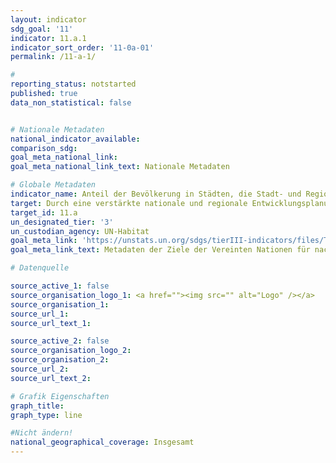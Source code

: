 ```yaml
---
layout: indicator
sdg_goal: '11'
indicator: 11.a.1
indicator_sort_order: '11-0a-01'
permalink: /11-a-1/

#
reporting_status: notstarted
published: true
data_non_statistical: false


# Nationale Metadaten
national_indicator_available:
comparison_sdg:
goal_meta_national_link:
goal_meta_national_link_text: Nationale Metadaten

# Globale Metadaten
indicator_name: Anteil der Bevölkerung in Städten, die Stadt- und Regionalentwicklungspläne unter Berücksichtigung der Bevölkerungsprognosen und des Ressourcenbedarfs umsetzen, nach Größe der Stadt
target: Durch eine verstärkte nationale und regionale Entwicklungsplanung positive wirtschaftliche, soziale und ökologische Verbindungen zwischen städtischen, stadtnahen und ländlichen Gebieten unterstützen
target_id: 11.a
un_designated_tier: '3'
un_custodian_agency: UN-Habitat
goal_meta_link: 'https://unstats.un.org/sdgs/tierIII-indicators/files/Tier3-11-a-01.pdf'
goal_meta_link_text: Metadaten der Ziele der Vereinten Nationen für nachhaltige Entwicklung

# Datenquelle

source_active_1: false
source_organisation_logo_1: <a href=""><img src="" alt="Logo" /></a>
source_organisation_1:
source_url_1:
source_url_text_1:

source_active_2: false
source_organisation_logo_2:
source_organisation_2:
source_url_2:
source_url_text_2:

# Grafik Eigenschaften
graph_title:
graph_type: line

#Nicht ändern!
national_geographical_coverage: Insgesamt
---
```

